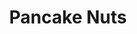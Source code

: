 ---
title: "Pancake Nuts"
price: "11€"
description: "Délicieux pancake avec des noix."
image: "/uploads/pancake-nuts.jpg"
image_alt: "Pancake Nuts"
---